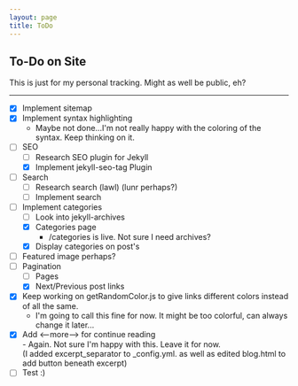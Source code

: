 ```yaml
---
layout: page 
title: ToDo
---
```



<h2 class="randomcolor">To-Do on Site</h2>  
 This is just for my personal tracking. 
 Might as well be public, eh?

-----

- [x] Implement sitemap
- [x] Implement syntax highlighting
	- Maybe not done...I'm not really happy with the coloring of the syntax. Keep thinking on it. 
- [ ] SEO
	- [ ] Research SEO plugin for Jekyll
	- [x] Implement jekyll-seo-tag Plugin
- [ ] Search
	- [ ] Research search (lawl) (lunr perhaps?)
	- [ ] Implement search
- [ ] Implement categories
	- [ ] Look into jekyll-archives
	- [x] Categories page
		- /categories is live. Not sure I need archives?
	- [x] Display categories on post's
- [ ] Featured image perhaps?
- [ ] Pagination
	- [ ] Pages
	- [x] Next/Previous post links 
- [x] Keep working on getRandomColor.js to give links different colors instead of all the same. 
	- I'm going to call this fine for now. It might be too colorful, can always change it later...
- [x] Add <--more--> for continue reading  
        - Again. Not sure I'm happy with this. Leave it for now.  
         (I added excerpt_separator to _config.yml. as well as edited blog.html to add button beneath excerpt)
- [ ] Test :)
